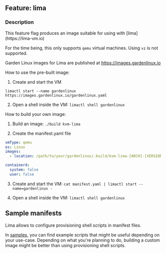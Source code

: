 ## Feature: lima
### Description
<website-feature>
This feature flag produces an image suitable for using with [lima](https://lima-vm.io)
</website-feature>

For the time being, this only supports `qemu` virtual machines.
Using `vz` is not supported.

Garden Linux images for Lima are published at https://images.gardenlinux.io

How to use the pre-built image:

1. Create and start the VM

```
limactl start --name gardenlinux https://images.gardenlinux.io/gardenlinux.yaml
```

2. Open a shell inside the VM: `limactl shell gardenlinux`

How to build your own image:

1. Build an image: `./build kvm-lima`

2. Create the manifest.yaml file

```yaml
vmType: qemu
os: Linux
images:
  - location: /path/to/your/gardenlinux/.build/kvm-lima-[ARCH]-[VERSION]-[COMMIT_SHA].qcow2

containerd:
  system: false
  user: false
```

3. Create and start the VM: `cat manifest.yaml | limactl start --name=gardenlinux -`

4. Open a shell inside the VM: `limactl shell gardenlinux`

## Sample manifests

Lima allows to configure provisioning shell scripts in manifest files.

In [samples](./samples/), you can find example scripts that might be useful depending on your use-case.
Depending on what you're planning to do, building a custom image might be better than using provisioning shell scripts.
